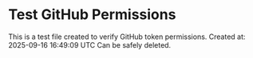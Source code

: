 # Test GitHub Permissions
This is a test file created to verify GitHub token permissions.
Created at: 2025-09-16 16:49:09 UTC
Can be safely deleted.
